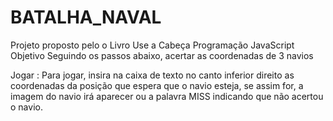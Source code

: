 # BATALHA_NAVAL
Projeto proposto pelo o Livro Use a Cabeça Programação JavaScript
Objetivo
Seguindo os passos abaixo, acertar as coordenadas de 3 navios

Jogar : 
Para jogar, insira na caixa de texto no canto inferior direito as coordenadas da posição que espera que o navio esteja, se assim for, a imagem do navio irá aparecer ou a palavra MISS indicando que não acertou o navio. 
